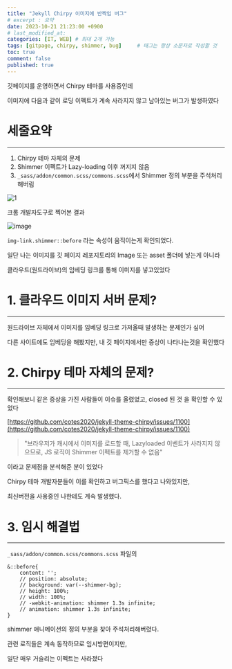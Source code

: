 ```yaml
---
title: "Jekyll Chirpy 이미지에 반짝임 버그"
# excerpt : 요약
date: 2023-10-21 21:23:00 +0900
# last_modified_at: 
categories: [IT, WEB] # 최대 2개 가능
tags: [gitpage, chirpy, shimmer, bug]     # 태그는 항상 소문자로 작성할 것
toc: true
comment: false
published: true
---
```


깃페이지를 운영하면서 Chirpy 테마를 사용중인데

이미지에 다음과 같이 로딩 이펙트가 계속 사라지지 않고 남아있는 버그가 발생하였다

# 세줄요약
---
1. Chirpy 테마 자체의 문제
2. Shimmer 이펙트가 Lazy-loading 이후 꺼지지 않음
3. `_sass/addon/common.scss/commons.scss`에서 Shimmer 정의 부분을 주석처리해버림


![1](https://github.com/jinhg0214/jinhg0214.github.io/assets/70011316/a6317934-415b-4ae4-92cf-441da8ae00fd)

크롬 개발자도구로 찍어본 결과 

![image](https://github.com/jinhg0214/jinhg0214.github.io/assets/70011316/c54ffb01-1cad-4102-ad46-ac34a6faa9de)

`img-link.shimmer::before` 라는 속성이 움직이는게 확인되었다.

일단 나는 이미지를 깃 페이지 레포지토리의 Image 또는 asset 폴더에 넣는게 아니라

클라우드(원드라이브)의 임베딩 링크를 통해 이미지를 넣고있었다

# 1. 클라우드 이미지 서버 문제?
---
원드라이브 자체에서 이미지를 임베딩 링크로 가져올때 발생하는 문제인가 싶어

다른 사이트에도 임베딩을 해봤지만, 내 깃 페이지에서만 증상이 나타나는것을 확인했다

# 2. Chirpy 테마 자체의 문제?
---
확인해보니 같은 증상을 가진 사람들이 이슈를 올렸었고, closed 된 것 을 확인할 수 있었다

[https://github.com/cotes2020/jekyll-theme-chirpy/issues/1100](https://github.com/cotes2020/jekyll-theme-chirpy/issues/1100)

> "브라우저가 캐시에서 이미지를 로드할 때, Lazyloaded 이벤트가 사라지지 않으므로,
> JS 로직이 Shimmer 이펙트를 제거할 수 없음"

이라고 문제점을 분석해준 분이 있었다

Chirpy 테마 개발자분들이 이를 확인하고 버그픽스를 했다고 나와있지만,

최신버전을 사용중인 나한테도 계속 발생했다.

# 3. 임시 해결법
---
`_sass/addon/common.scss/commons.scss` 파일의
```
&::before{
    content: '';
    // position: absolute;
    // background: var(--shimmer-bg);
    // height: 100%;
    // width: 100%;
    // -webkit-animation: shimmer 1.3s infinite;
    // animation: shimmer 1.3s infinite;
}
```

shimmer 애니메이션의 정의 부분을 찾아 주석처리해버렸다.

관련 로직들은 계속 동작하므로 임시방편이지만, 

일단 매우 거슬리는 이펙트는 사라졌다


